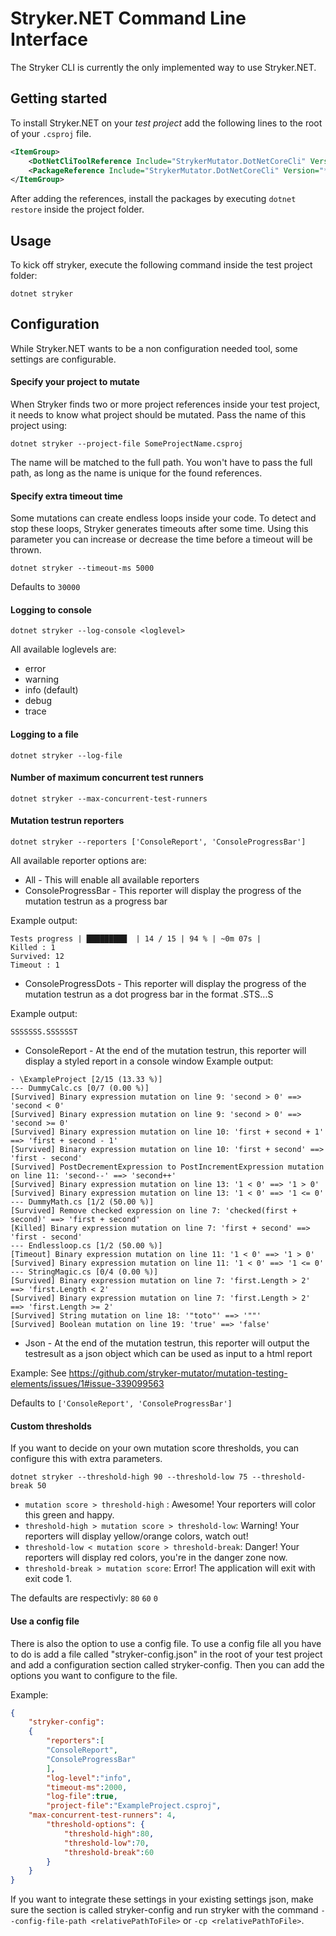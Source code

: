 ﻿# Stryker.NET Command Line Interface
The Stryker CLI is currently the only implemented way to use Stryker.NET. 

## Getting started
To install Stryker.NET on your *test project* add the following lines to the root of your `.csproj` file.

``` XML
<ItemGroup>
    <DotNetCliToolReference Include="StrykerMutator.DotNetCoreCli" Version="*" />
    <PackageReference Include="StrykerMutator.DotNetCoreCli" Version="*" />
</ItemGroup>
```

After adding the references, install the packages by executing `dotnet restore` inside the project folder.

## Usage
To kick off stryker, execute the following command inside the test project folder:

`dotnet stryker`

## Configuration
While Stryker.NET wants to be a non configuration needed tool, some settings are configurable.

#### Specify your project to mutate
When Stryker finds two or more project references inside your test project, it needs to know what project should be mutated. Pass the name of this project using:

`dotnet stryker --project-file SomeProjectName.csproj`

The name will be matched to the full path. You won't have to pass the full path, as long as the name is unique for the found references.

#### Specify extra timeout time
Some mutations can create endless loops inside your code. To detect and stop these loops, Stryker generates timeouts after some time. Using this parameter you can increase or decrease the time before a timeout will be thrown.

`dotnet stryker --timeout-ms 5000`

Defaults to `30000`

#### Logging to console

`dotnet stryker --log-console <loglevel>`

All available loglevels are:
* error
* warning
* info (default)
* debug
* trace

#### Logging to a file

`dotnet stryker --log-file`

#### Number of maximum concurrent test runners  

`dotnet stryker --max-concurrent-test-runners`

#### Mutation testrun reporters 

`dotnet stryker --reporters ['ConsoleReport', 'ConsoleProgressBar']`

All available reporter options are:
 * All - This will enable all available reporters
 * ConsoleProgressBar - This reporter will display the progress of the mutation testrun as a progress bar

Example output:
```
Tests progress | █████████  | 14 / 15 | 94 % | ~0m 07s |
Killed : 1
Survived: 12
Timeout : 1
```
 * ConsoleProgressDots - This reporter will display the progress of the mutation testrun as a dot progress bar in the format .STS...S

Example output:
```
SSSSSSS.SSSSSST
```
 * ConsoleReport - At the end of the mutation testrun, this reporter will display a styled report in a console window
 Example output:
```
- \ExampleProject [2/15 (13.33 %)]
--- DummyCalc.cs [0/7 (0.00 %)]
[Survived] Binary expression mutation on line 9: 'second > 0' ==> 'second < 0'
[Survived] Binary expression mutation on line 9: 'second > 0' ==> 'second >= 0'
[Survived] Binary expression mutation on line 10: 'first + second + 1' ==> 'first + second - 1'
[Survived] Binary expression mutation on line 10: 'first + second' ==> 'first - second'
[Survived] PostDecrementExpression to PostIncrementExpression mutation on line 11: 'second--' ==> 'second++'
[Survived] Binary expression mutation on line 13: '1 < 0' ==> '1 > 0'
[Survived] Binary expression mutation on line 13: '1 < 0' ==> '1 <= 0'
--- DummyMath.cs [1/2 (50.00 %)]
[Survived] Remove checked expression on line 7: 'checked(first + second)' ==> 'first + second'
[Killed] Binary expression mutation on line 7: 'first + second' ==> 'first - second'
--- Endlessloop.cs [1/2 (50.00 %)]
[Timeout] Binary expression mutation on line 11: '1 < 0' ==> '1 > 0'
[Survived] Binary expression mutation on line 11: '1 < 0' ==> '1 <= 0'
--- StringMagic.cs [0/4 (0.00 %)]
[Survived] Binary expression mutation on line 7: 'first.Length > 2' ==> 'first.Length < 2'
[Survived] Binary expression mutation on line 7: 'first.Length > 2' ==> 'first.Length >= 2'
[Survived] String mutation on line 18: '"toto"' ==> '""'
[Survived] Boolean mutation on line 19: 'true' ==> 'false'
```
 * Json - At the end of the mutation testrun, this reporter will output the testresult as a json object which can be used as input to a html report

Example: See https://github.com/stryker-mutator/mutation-testing-elements/issues/1#issue-339099563

Defaults to `['ConsoleReport', 'ConsoleProgressBar']`

#### Custom thresholds
If you want to decide on your own mutation score thresholds, you can configure this with extra parameters.

`dotnet stryker --threshold-high 90 --threshold-low 75 --threshold-break 50  `

- `mutation score > threshold-high` : Awesome! Your reporters will color this green and happy.
- `threshold-high > mutation score > threshold-low`: Warning! Your reporters will display yellow/orange colors, watch out!
- `threshold-low < mutation score > threshold-break`: Danger! Your reporters will display red colors, you're in the danger zone now.
- `threshold-break > mutation score`: Error! The application will exit with exit code 1.

The defaults are respectivly: `80` `60` `0`


#### Use a config file
There is also the option to use a config file. To use a config file all you have to do is add a file called "stryker-config.json" in the root of your test project and add a configuration section called stryker-config. Then you can add the options you want to configure to the file.

Example:
```json
{
    "stryker-config":
    {
        "reporters":[
	    "ConsoleReport",
	    "ConsoleProgressBar"
    	],
        "log-level":"info",
        "timeout-ms":2000,
        "log-file":true,
        "project-file":"ExampleProject.csproj",
	"max-concurrent-test-runners": 4,
        "threshold-options": {
            "threshold-high":80,
            "threshold-low":70,
            "threshold-break":60
        }
    }
}
```

If you want to integrate these settings in your existing settings json, make sure the section is called stryker-config and run stryker with the command `--config-file-path <relativePathToFile>` or `-cp <relativePathToFile>`.
